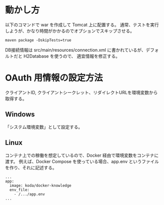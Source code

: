 # 動かし方

以下のコマンドで war を作成して Tomcat 上に配置する。
通常、テストを実行しようが、かなり時間がかかるのでオプションでスキップさせる。

```
maven package -DskipTests=true
```

DB接続情報は src/main/resources/connection.xml に書かれているが、デフォルトだと H2Database を使うので、
適宜情報を修正する。

# OAuth 用情報の設定方法

クライアントID, クライアントシークレット、リダイレクトURLを環境変数から取得する。

## Windows

「システム環境変数」として設定する。

## Linux

コンテナ上での稼働を想定しているので、Docker 経由で環境変数をコンテナに渡す。
例えば、Docker Compose を使っている場合、app.env というファイルを作り、それに記述する。

```
...
app:
  image: koda/docker-knowledge
  env_file:
    - /.../app.env
...
```